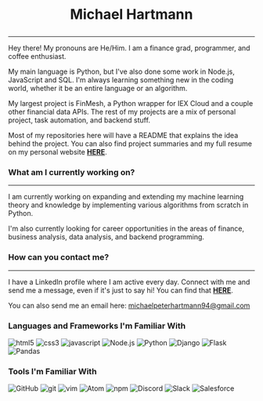 # <p align="center">Michael Hartmann<p>
---

Hey there! My pronouns are He/Him. I am a finance grad, programmer, and coffee enthusiast.

My main language is Python, but I've also done some work in Node.js, JavaScript and SQL. I'm always learning something new in the coding world, whether it be an entire language or an algorithm.

My largest project is FinMesh, a Python wrapper for IEX Cloud and a couple other financial data APIs. The rest of my projects are a mix of personal project, task automation, and backend stuff.

Most of my repositories here will have a README that explains the idea behind the project. You can also find project summaries and my full resume on my personal website **[HERE](https://michaelphartmann.github.io/)**.


### What am I currently working on?
---

I am currently working on expanding and extending my machine learning theory and knowledge by implementing various algorithms from scratch in Python.
 
I'm also currently looking for career opportunities in the areas of finance, business analysis, data analysis, and backend programming.


### How can you contact me?
---

I have a LinkedIn profile where I am active every day. Connect with me and send me a message, even if it's just to say hi! You can find that **[HERE](https://www.linkedin.com/in/michael-hartmann/)**.

You can also send me an email here: <michaelpeterhartmann94@gmail.com>

### Languages and Frameworks I'm Familiar With

<p>
<img alt="html5" src="https://img.shields.io/badge/-HTML5-E34F26?style=flat-square&logo=html5&logoColor=white" />
<img alt="css3" src="https://img.shields.io/badge/-CSS3-1572B6?style=flat-square&logo=css3&logoColor=white" />
<img alt="javascript" src="https://img.shields.io/badge/-JavaScript-F7DF1E?style=flat-square&logo=javascript&logoColor=white" />
<img alt="Node.js" src="https://img.shields.io/badge/-Node.js-43853d?style=flat-square&logo=Node-dot-js&logoColor=white" />
<img alt="Python" src="https://img.shields.io/badge/-Python-3776AB?style=flat-square&logo=python&logoColor=white" />
<img alt="Django" src="https://img.shields.io/badge/-Django-3776AB?style=flat-square&logo=django&logoColor=white" />
<img alt="Flask" src="https://img.shields.io/badge/-Flask-3776AB?style=flat-square&logo=flask&logoColor=white" />
<img alt="Pandas" src="https://img.shields.io/badge/-Pandas-3776AB?style=flat-square&logo=pandas&logoColor=white" />
<p>

### Tools I'm Familiar With

<p>
<img alt="GitHub" src="https://img.shields.io/badge/-GitHub-181717?style=flat-square&logo=github&logoColor=white" />
<img alt="git" src="https://img.shields.io/badge/-Git-F05032?style=flat-square&logo=git&logoColor=white" />
<img alt="vim" src="https://img.shields.io/badge/-Vim-F05032?style=flat-square&logo=vim&logoColor=white" />
<img alt="Atom" src="https://img.shields.io/badge/-Atom-F05032?style=flat-square&logo=atom&logoColor=white" />
<img alt="npm" src="https://img.shields.io/badge/-NPM-CB3837?style=flat-square&logo=npm&logoColor=white" />
<img alt="Discord" src="https://img.shields.io/badge/-Discord-7289DA?style=flat-square&logo=discord&logoColor=white" />
<img alt="Slack" src="https://img.shields.io/badge/-Slack-4A154B?style=flat-square&logo=slack&logoColor=white" />
<img alt="Salesforce" src="https://img.shields.io/badge/-Salesforce-4A154B?style=flat-square&logo=salesforce&logoColor=white" />
<p>
